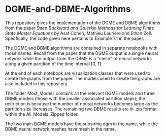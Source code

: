 # DGME-and-DBME-Algorithms

This repository gives the implementation of the DGME and DBME algorithms from the paper _Deep Backward and Galerkin Methods for Learning Finite State Master Equations_ by Asaf Cohen, Mathieu Laurière and Ethan Zell. Specfically, the code given here pertains to Example 7.1 in the paper. 

The DGME and DBME algorithms are contained in separate notebooks with those names. Recall from the paper that the DGME output is a single neural network while the output from the DBME is a "mesh" of neural networks along a given partition of the time interval $[0,T]$.

At the end of each notebook are visualization classes that were used to create the graphs from the paper. The models used to create the graphs are also included in this repository. 

The folder Most_Models contains all the relevant DGME models and three DBME models (those with the smaller associated partition steps); the restriction is because the number of neural networks becomes large as the partition size increases. The remaining two DBME results are in .zip format within the All_Models_Zipped folder. 

The two main DGME models have the substring dgm in the name, while the DBME neural network meshes have mesh in the name. 
